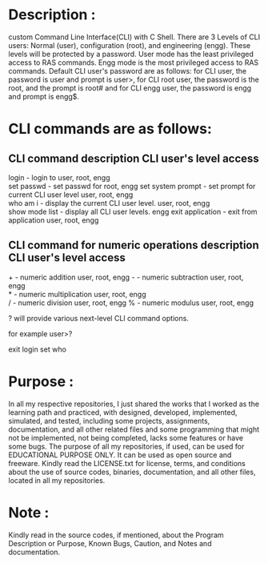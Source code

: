 Description :
=============
custom Command Line Interface(CLI) with C Shell.
There are 3 Levels of CLI users: Normal (user), configuration (root), and engineering (engg). These levels will be protected by a password. User mode has the least privileged access to RAS commands.
Engg mode is the most privileged access to RAS commands. Default CLI user's password are as follows: for CLI user, the password is user and prompt is user>, for CLI root user, the password is the root, and the prompt is root# and for CLI engg user, the password is engg and prompt is engg$.

CLI commands are as follows:
============================
CLI command                           description                                CLI user's level access
---------------------------------------------------------------------------------------------------------
login <CLI user level>              - login to <CLI user level>                  user, root, engg      
set passwd <CLI user level>         - set passwd for <CLI user level>            root, engg 
set system prompt <prompt>          - set prompt for current CLI user level      user, root, engg      
who am i                            - display the current CLI user level.        user, root, engg    
show mode list                      - display all CLI user levels.               engg
exit application                    - exit from application                      user, root, engg  

CLI command for numeric operations    description                                CLI user's level access
--------------------------------------------------------------------------------------------------------
<num1> + <num2>                     - numeric addition                           user, root, engg
<num1> - <num2>                     - numeric subtraction                        user, root, engg  
<num1> * <num2>                     - numeric multiplication                     user, root, engg  
<num1> / <num2>                     - numeric division                           user, root, engg
<num1> % <num2>                     - numeric modulus                            user, root, engg

? will provide various next-level CLI command options. 

for example 
user>?

<num1>           exit        login
set              who

Purpose :
=========
In all my respective repositories, I just shared the works that I worked as the learning path and practiced, with designed, developed, implemented, simulated, and tested, including some projects, assignments, documentation, and all other related files and some programming that might not be implemented, not being completed, lacks some features or have some bugs. The purpose of all my repositories, if used, can be used for  EDUCATIONAL PURPOSE ONLY. It can be used as open source and freeware. Kindly read the LICENSE.txt for license, terms, and conditions about the use of source codes, binaries, documentation, and all other files, located in all my repositories.

Note :
======
Kindly read in the source codes, if mentioned, about the Program Description or Purpose, Known Bugs, Caution, and Notes and documentation.
